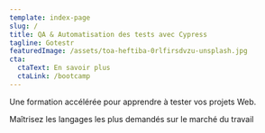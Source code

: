 ```yaml
---
template: index-page
slug: /
title: QA & Automatisation des tests avec Cypress
tagline: Gotestr
featuredImage: /assets/toa-heftiba-0rlfirsdvzu-unsplash.jpg
cta:
  ctaText: En savoir plus
  ctaLink: /bootcamp
---
```


Une formation accélérée pour apprendre à tester vos projets Web.

Maîtrisez les langages les plus demandés sur le marché du travail
